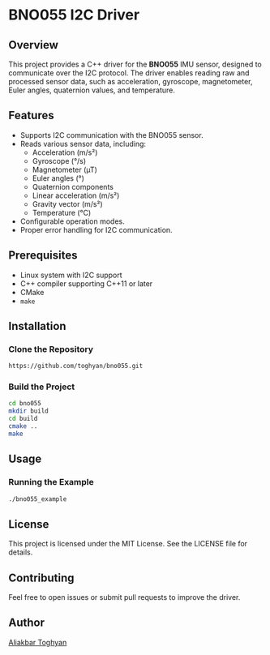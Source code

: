 # BNO055 I2C Driver

## Overview
This project provides a C++ driver for the **BNO055** IMU sensor, designed to communicate over the I2C protocol. The driver enables reading raw and processed sensor data, such as acceleration, gyroscope, magnetometer, Euler angles, quaternion values, and temperature.

## Features
- Supports I2C communication with the BNO055 sensor.
- Reads various sensor data, including:
  - Acceleration (m/s²)
  - Gyroscope (°/s)
  - Magnetometer (µT)
  - Euler angles (°)
  - Quaternion components
  - Linear acceleration (m/s²)
  - Gravity vector (m/s²)
  - Temperature (°C)
- Configurable operation modes.
- Proper error handling for I2C communication.

## Prerequisites
- Linux system with I2C support
- C++ compiler supporting C++11 or later
- CMake
- `make`

## Installation

### Clone the Repository
```sh
https://github.com/toghyan/bno055.git
```

### Build the Project
```sh
cd bno055
mkdir build
cd build
cmake ..
make
```

## Usage

### Running the Example
```sh
./bno055_example
```

## License
This project is licensed under the MIT License. See the LICENSE file for details.

## Contributing
Feel free to open issues or submit pull requests to improve the driver.

## Author
[Aliakbar Toghyan](https://github.com/toghyan)
